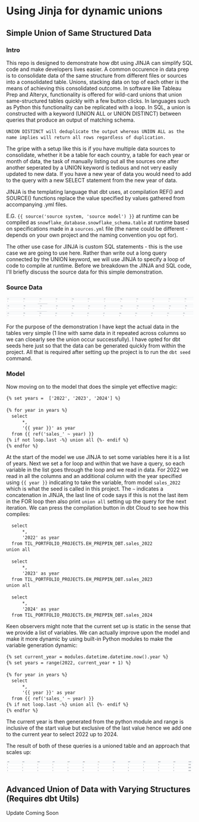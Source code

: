 # Using Jinja for dynamic unions

## Simple Union of Same Structured Data

### Intro

This repo is designed to demonstrate how dbt using JINJA can simplify SQL code and make developers lives easier. A common occurence in data prep is to consolidate data of the same structure from different files or sources into a consolidated table. Unions, stacking data on top of each other is the means of achieving this consolidated outcome. In software like Tableau Prep and Alteryx, functionality is offered for wild-card unions that union same-structured tables quickly with a few button clicks. In languages such as Python this functionality can be replicated with a loop. In SQL, a union is constructed with a keyword (UNION ALL or UNION DISTINCT) between queries that produce an output of matching schema.

    UNION DISTINCT will deduplicate the output whereas UNION ALL as the name implies will return all rows regardless of duplication.

The gripe with a setup like this is if you have multiple data sources to consolidate, whether it be a table for each country, a table for each year or month of data, the task of manually listing out all the sources one after another seperated by a UNION keyword is tedious and not very easily updated to new data. If you have a new year of data you would need to add to the query with a new SELECT statement from the new year of data.

JINJA is the templating language that dbt uses, at compilation REF() and SOURCE() functions replace the value specified by values gathered from accompanying .yml files.

E.G. `{{ source('source system, 'source model') }}` at runtime can be compiled as `snowflake_database.snowflake_schema.table` at runtime based on specifications made in a `sources.yml` file (the name could be different - depends on your own project and the naming convention you opt for).

The other use case for JINJA is custom SQL statements - this is the use case we are going to use here. Rather than write out a long query connected by the UNION keyword, we will use JINJA to specify a loop of code to compile at runtime. Before we breakdown the JINJA and SQL code, I'll briefly discuss the source data for this simple demonstration.

### Source Data
![Sales 2022](https://github.com/edxhayter/dbt_jinja_union/blob/edxhayter-patch-1/assets/2022_table_preview.png)
![Sales 2023](https://github.com/edxhayter/dbt_jinja_union/blob/edxhayter-patch-1/assets/2023_table_preview.png)
![Sales 2024](https://github.com/edxhayter/dbt_jinja_union/blob/edxhayter-patch-1/assets/2024_table_preview.png)

For the purpose of the demonstration I have kept the actual data in the tables very simple (1 line with same data in it repeated across columns so we can cloearly see the union occur successfully). I have opted for dbt seeds here just so that the data can be generated quickly from within the project. All that is required after setting up the project is to run the `dbt seed` command.

### Model

Now moving on to the model that does the simple yet effective magic:

```
{% set years =  ['2022', '2023', '2024'] %}

{% for year in years %}
  select 
      *,
      '{{ year }}' as year
  from {{ ref('sales_' ~ year) }}
{% if not loop.last -%} union all {%- endif %}
{% endfor %}
```

At the start of the model we use JINJA to set some variables here it is a list of years. Next we set a for loop and within that we have a query, so each variable in the list goes through the loop and we read in data. For 2022 we read in all the columns and an additional column with the year specified using `{{ year }}` indicating to take the variable, from model `sales_2022` which is what the seed is called in this project. The `~` indicates a concatenation in JINJA, the last line of code says if this is not the last item in the FOR loop then also print `union all` setting up the query for the next iteration. We can press the compilation button in dbt Cloud to see how this compiles:

```
  select 
      *,
      '2022' as year
  from TIL_PORTFOLIO_PROJECTS.EH_PREPPIN_DBT.sales_2022
union all

  select 
      *,
      '2023' as year
  from TIL_PORTFOLIO_PROJECTS.EH_PREPPIN_DBT.sales_2023
union all

  select 
      *,
      '2024' as year
  from TIL_PORTFOLIO_PROJECTS.EH_PREPPIN_DBT.sales_2024

```
Keen observers might note that the current set up is static in the sense that we provide a list of variables. We can actually improve upon the model and make it more dynamic by using built-in Python modules to make the variable generation dynamic:

```
{% set current_year = modules.datetime.datetime.now().year %}
{% set years = range(2022, current_year + 1) %}

{% for year in years %}
  select 
      *,
      '{{ year }}' as year
  from {{ ref('sales_' ~ year) }}
{% if not loop.last -%} union all {%- endif %}
{% endfor %}
```
The current year is then generated from the python module and range is inclusive of the start value but exclusive of the last value hence we add one to the current year to select 2022 up to 2024.

The result of both of these queries is a unioned table and an approach that scales up:

![Unioned Data](https://github.com/edxhayter/dbt_jinja_union/blob/edxhayter-patch-1/assets/unioned_table.png)

## Advanced Union of Data with Varying Structures (Requires dbt Utils)
Update Coming Soon
